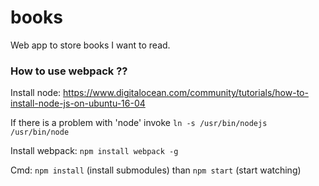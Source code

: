 # books
Web app to store books I want to read.

### How to use webpack ??

Install node: https://www.digitalocean.com/community/tutorials/how-to-install-node-js-on-ubuntu-16-04

If there is a problem with 'node' invoke `ln -s /usr/bin/nodejs /usr/bin/node`

Install webpack: `npm install webpack -g`

Cmd: `npm install` (install submodules) than `npm start` (start watching)